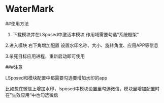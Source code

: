 # WaterMark

##使用方法
1. 下载模块并在LSposed中激活本模块 作用域需要勾选”系统框架“

2.进入模块 右下角增加配置 设置水印名称、大小、旋转角度、应用APP等信息

3.杀死目标应用进程，重新启动即可使用

###注意

LSposed和模块配置中都需要勾选要增加水印的app

比如想在微信上增加水印，lsposed中模块设置里勾选微信，模块里增加配置时在”生效应用“中也勾选微信
